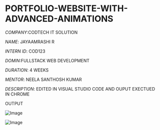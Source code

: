 # PORTFOLIO-WEBSITE-WITH-ADVANCED-ANIMATIONS

*COMPANY*:CODTECH IT SOLUTION

*NAME*: JAYAAMRASHI R

*INTERN ID*: COD123

*DOMIN*:FULLSTACK WEB DEVELOPMENT

*DURATION*: 4 WEEKS

*MENTOR*: NEELA SANTHOSH KUMAR

*DESCRIPTION*: EDITED IN VISUAL STUDIO CODE AND OUPUT EXECTUED IN CHROME

OUTPUT

![Image](https://github.com/user-attachments/assets/6da67488-76e8-4dc1-8137-213dcb6f2220)

![Image](https://github.com/user-attachments/assets/ea8d4479-ffa7-4271-996c-1d2c273d24ae)
